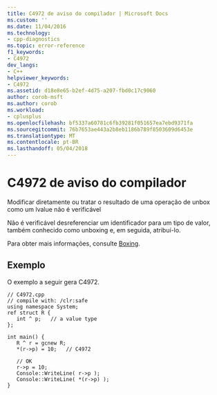 ```yaml
---
title: C4972 de aviso do compilador | Microsoft Docs
ms.custom: ''
ms.date: 11/04/2016
ms.technology:
- cpp-diagnostics
ms.topic: error-reference
f1_keywords:
- C4972
dev_langs:
- C++
helpviewer_keywords:
- C4972
ms.assetid: d18e8e65-b2ef-4d75-a207-fbd0c17c9060
author: corob-msft
ms.author: corob
ms.workload:
- cplusplus
ms.openlocfilehash: bf5337a60781c6fb39281f051657ea7ebd9371fa
ms.sourcegitcommit: 76b7653ae443a2b8eb1186b789f8503609d6453e
ms.translationtype: MT
ms.contentlocale: pt-BR
ms.lasthandoff: 05/04/2018
---
```

# <a name="compiler-warning-c4972"></a>C4972 de aviso do compilador
Modificar diretamente ou tratar o resultado de uma operação de unbox como um lvalue não é verificável  
  
 Não é verificável desreferenciar um identificador para um tipo de valor, também conhecido como unboxing e, em seguida, atribuí-lo.  
  
 Para obter mais informações, consulte [Boxing](../../windows/boxing-cpp-component-extensions.md).  
  
## <a name="example"></a>Exemplo  
 O exemplo a seguir gera C4972.  
  
```  
// C4972.cpp  
// compile with: /clr:safe  
using namespace System;  
ref struct R {  
   int ^ p;   // a value type  
};  
  
int main() {  
   R ^ r = gcnew R;  
   *(r->p) = 10;   // C4972  
  
   // OK  
   r->p = 10;  
   Console::WriteLine( r->p );  
   Console::WriteLine( *(r->p) );  
}  
```